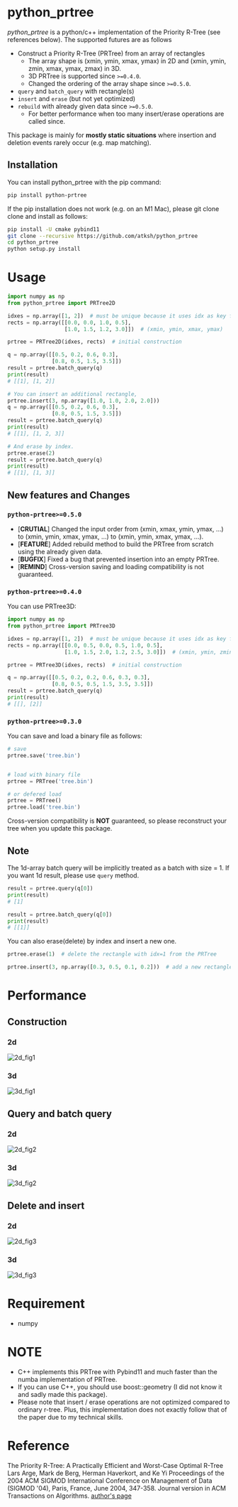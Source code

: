 # python_prtree

*python_prtree* is a python/c++ implementation of the Priority R-Tree (see references below). The supported futures are as follows

- Construct a Priority R-Tree (PRTree) from an array of rectangles
  - The array shape is (xmin, ymin, xmax, ymax) in 2D and (xmin, ymin, zmin, xmax, ymax, zmax) in 3D.
  - 3D PRTree is supported since `>=0.4.0`.
  - Changed the ordering of the array shape since `>=0.5.0`. 
- `query` and `batch_query` with rectangle(s)
- `insert` and `erase` (but not yet optimized)
- `rebuild` with already given data since `>=0.5.0`.
  - For better performance when too many insert/erase operations are called since.

This package is mainly for **mostly static situations** where insertion and deletion events rarely occur (e.g. map matching).

## Installation
You can install python_prtree with the pip command:
```bash
pip install python-prtree
```

If the pip installation does not work (e.g. on an M1 Mac), please git clone clone and install as follows:
```bash
pip install -U cmake pybind11
git clone --recursive https://github.com/atksh/python_prtree
cd python_prtree
python setup.py install
```

# Usage 
```python
import numpy as np
from python_prtree import PRTree2D

idxes = np.array([1, 2])  # must be unique because it uses idx as key for hash map
rects = np.array([[0.0, 0.0, 1.0, 0.5],
                  [1.0, 1.5, 1.2, 3.0]])  # (xmin, ymin, xmax, ymax)

prtree = PRTree2D(idxes, rects)  # initial construction

q = np.array([[0.5, 0.2, 0.6, 0.3],
              [0.8, 0.5, 1.5, 3.5]])
result = prtree.batch_query(q)
print(result)
# [[1], [1, 2]]

# You can insert an additional rectangle,
prtree.insert(3, np.array([1.0, 1.0, 2.0, 2.0]))
q = np.array([[0.5, 0.2, 0.6, 0.3],
              [0.8, 0.5, 1.5, 3.5]])
result = prtree.batch_query(q)
print(result)
# [[1], [1, 2, 3]]

# And erase by index.
prtree.erase(2)
result = prtree.batch_query(q)
print(result)
# [[1], [1, 3]]
```

## New features and Changes 
### `python-prtree>=0.5.0`
- [**CRUTIAL**] Changed the input order from (xmin, xmax, ymin, ymax, ...) to (xmin, ymin, xmax, ymax, ...) to (xmin, ymin, xmax, ymax, ...).
- [**FEATURE**] Added rebuild method to build the PRTree from scratch using the already given data.
- [**BUGFIX**] Fixed a bug that prevented insertion into an empty PRTree.
- [**REMIND**] Cross-version saving and loading compatibility is not guaranteed.

### `python-prtree>=0.4.0`
You can use PRTree3D:

```python
import numpy as np
from python_prtree import PRTree3D

idxes = np.array([1, 2])  # must be unique because it uses idx as key for hash map
rects = np.array([[0.0, 0.5, 0.0, 0.5, 1.0, 0.5],
                  [1.0, 1.5, 2.0, 1.2, 2.5, 3.0]])  # (xmin, ymin, zmin, xmax, ymax, zmax)

prtree = PRTree3D(idxes, rects)  # initial construction

q = np.array([[0.5, 0.2, 0.2, 0.6, 0.3, 0.3],
              [0.8, 0.5, 0.5, 1.5, 3.5, 3.5]])
result = prtree.batch_query(q)
print(result)
# [[], [2]]
```

### `python-prtree>=0.3.0`
You can save and load a binary file as follows:

```python
# save
prtree.save('tree.bin')


# load with binary file
prtree = PRTree('tree.bin')

# or defered load
prtree = PRTree()
prtree.load('tree.bin')
```

Cross-version compatibility is **NOT** guaranteed, so please reconstruct your tree when you update this package.

## Note

The 1d-array batch query will be implicitly treated as a batch with size = 1.
If you want 1d result, please use `query` method.
```python
result = prtree.query(q[0])
print(result)
# [1]

result = prtree.batch_query(q[0])
print(result)
# [[1]]
```


You can also erase(delete) by index and insert a new one.
```python
prtree.erase(1)  # delete the rectangle with idx=1 from the PRTree

prtree.insert(3, np.array([0.3, 0.5, 0.1, 0.2]))  # add a new rectangle to the PRTree
```




# Performance
## Construction
### 2d

![2d_fig1](https://raw.githubusercontent.com/atksh/python_prtree/master/docs/images/2d_fig1.png)

### 3d

![3d_fig1](https://raw.githubusercontent.com/atksh/python_prtree/master/docs/images/3d_fig1.png)

## Query and batch query

### 2d

![2d_fig2](https://raw.githubusercontent.com/atksh/python_prtree/master/docs/images/2d_fig2.png)

### 3d

![3d_fig2](https://raw.githubusercontent.com/atksh/python_prtree/master/docs/images/3d_fig2.png)

## Delete and insert

### 2d

![2d_fig3](https://raw.githubusercontent.com/atksh/python_prtree/master/docs/images/2d_fig3.png)

### 3d

![3d_fig3](https://raw.githubusercontent.com/atksh/python_prtree/master/docs/images/3d_fig3.png)

# Requirement
- numpy


# NOTE

- C++ implements this PRTree with Pybind11 and much faster than the numba implementation of PRTree.
- If you can use C++, you should use boost::geometry (I did not know it and sadly made this package).
- Please note that insert / erase operations are not optimized compared to ordinary r-tree. Plus, this implementation does not exactly follow that of the paper due to my technical skills.


# Reference
The Priority R-Tree: A Practically Efficient and Worst-Case Optimal R-Tree
Lars Arge, Mark de Berg, Herman Haverkort, and Ke Yi
Proceedings of the 2004 ACM SIGMOD International Conference on Management of Data (SIGMOD '04), Paris, France, June 2004, 347-358. Journal version in ACM Transactions on Algorithms.
[author's page](https://www.cse.ust.hk/~yike/prtree/)
